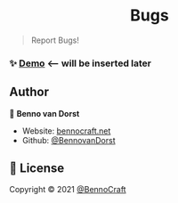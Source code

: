 <h1 align="center">Bugs</h1>

> Report Bugs!


### ✨ [Demo](http://bennocraft.net) <-- will be inserted later

## Author

👤 **Benno van Dorst**

* Website: [bennocraft.net](http://bennocraft.net)
* Github: [@BennovanDorst](https://github.com/BennovanDorst)


## 📝 License

Copyright © 2021 [@BennoCraft](https://github.com/BennoCraft)
